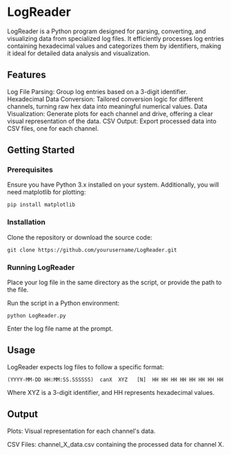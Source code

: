 # LogReader
LogReader is a Python program designed for parsing, converting, and visualizing data from specialized log files. It efficiently processes log entries containing hexadecimal values and categorizes them by identifiers, making it ideal for detailed data analysis and visualization.

## Features
Log File Parsing: Group log entries based on a 3-digit identifier.
Hexadecimal Data Conversion: Tailored conversion logic for different channels, turning raw hex data into meaningful numerical values.
Data Visualization: Generate plots for each channel and drive, offering a clear visual representation of the data.
CSV Output: Export processed data into CSV files, one for each channel.
## Getting Started
### Prerequisites
Ensure you have Python 3.x installed on your system. Additionally, you will need matplotlib for plotting:

    pip install matplotlib
### Installation
Clone the repository or download the source code:

    git clone https://github.com/yourusername/LogReader.git
### Running LogReader
Place your log file in the same directory as the script, or provide the path to the file.

Run the script in a Python environment:

    python LogReader.py
Enter the log file name at the prompt.

## Usage
LogReader expects log files to follow a specific format:

    (YYYY-MM-DD HH:MM:SS.SSSSSS)  canX  XYZ   [N]  HH HH HH HH HH HH HH HH
    
Where XYZ is a 3-digit identifier, and HH represents hexadecimal values.

## Output
Plots: Visual representation for each channel's data.

CSV Files: channel_X_data.csv containing the processed data for channel X.
